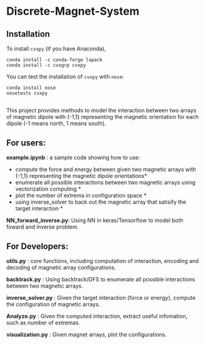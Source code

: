 # Discrete-Magnet-System
## Installation
To install `cvxpy` (if you have Anaconda),
```
conda install -c conda-forge lapack
conda install -c cvxgrp cvxpy
```
You can test the installation of `cvxpy` with `nose`:
```
conda install nose
nosetests cvxpy
```
##
This project provides methods to model the interaction between two arrays of magnetic dipole with {-1,1} representing the magnetic orientation for each dipole (-1 means north, 1 means south). 


## For users:
**example.ipynb**        : a sample code showing how to use:
* compute the force and energy between given two magnetic arrays with {-1,1} representing the magnetic dipole orientations*
* enumerate all possible interactions between two magnetic arrays using vectorization computing *
* plot the number of extrema in configuration space *
* using inverse_solver to back out the magnetic array that satisify the target interaction *

**NN_forward_inverse.py**: Using NN in keras/Tensorflow to model both foward and inverse problem.


## For Developers:
**utils.py**             : core functions, including computation of interaction, encoding and decoding of magnetic array  configurations.

**backtrack.py**         : Using backtrack/DFS to enumerate all possible interactions between two magnetic arrays.

**inverse_solver.py**    : Given the target interaction (force or energy), compute the configuration of magnetic arrays.

**Analyze.py**           : Given the computed interaction, extract useful infomation, such as number of extremas.

**visualization.py**     : Given magnet arrays, plot the configurations.
